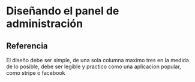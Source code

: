 # Diseñando el panel de administración

## Referencia
El diseño debe ser simple, de una sola columna maximo tres en la medida de lo posible, debe ser legible y practico como una aplicacion
popular, como stripe o facebook